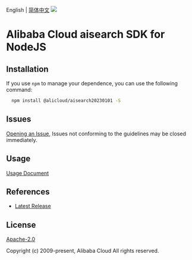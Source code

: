 English | [简体中文](README-CN.md)
![](https://aliyunsdk-pages.alicdn.com/icons/AlibabaCloud.svg)

# Alibaba Cloud aisearch SDK for NodeJS

## Installation
If you use `npm` to manage your dependence, you can use the following command:

```sh
  npm install @alicloud/aisearch20230101 -S
```

## Issues
[Opening an Issue](https://github.com/aliyun/alibabacloud-typescript-sdk/issues/new), Issues not conforming to the guidelines may be closed immediately.

## Usage
[Usage Document](https://github.com/aliyun/alibabacloud-typescript-sdk/blob/master/docs/Usage-EN.md#quick-examples)

## References
* [Latest Release](https://github.com/aliyun/alibabacloud-typescript-sdk/)

## License
[Apache-2.0](http://www.apache.org/licenses/LICENSE-2.0)

Copyright (c) 2009-present, Alibaba Cloud All rights reserved.

